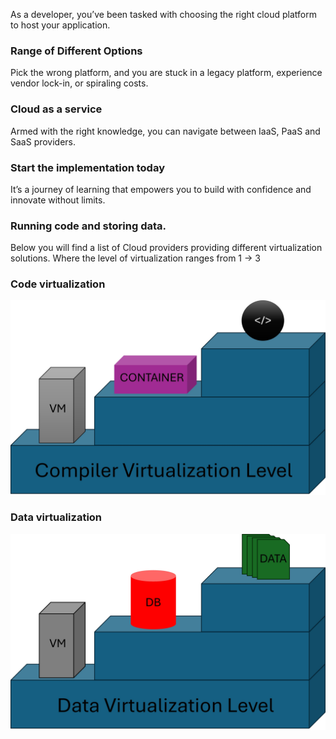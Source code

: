 As a developer, you’ve been tasked with choosing the right cloud platform to host your application. 

### Range of Different Options
Pick the wrong platform, and you are stuck in a legacy platform, experience vendor lock-in, or spiraling costs. 

### Cloud as a service
Armed with the right knowledge, you can navigate between IaaS, PaaS and SaaS providers. 

### Start the implementation today 
It’s a journey of learning that empowers you to build with confidence and innovate without limits.

### Running code and storing data. 
Below you will find a list of Cloud providers providing different virtualization solutions. Where the level of virtualization ranges from 1 -> 3

### Code virtualization 
![Alt text](../images/codevirtualization.jpg)

### Data virtualization 
![Alt text](../images/datavirtualization.jpg)
